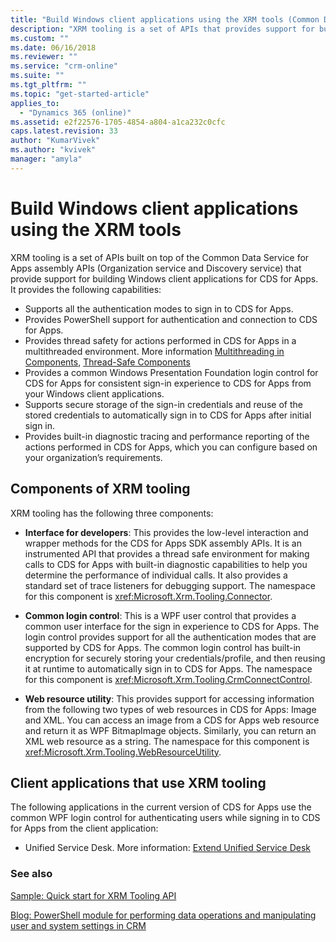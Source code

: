 ```yaml
---
title: "Build Windows client applications using the XRM tools (Common Data Service for Apps)| Microsoft Docs"
description: "XRM tooling is a set of APIs that provides support for building Windows client applications for CDS for Apps"
ms.custom: ""
ms.date: 06/16/2018
ms.reviewer: ""
ms.service: "crm-online"
ms.suite: ""
ms.tgt_pltfrm: ""
ms.topic: "get-started-article"
applies_to: 
  - "Dynamics 365 (online)"
ms.assetid: e2f22576-1705-4854-a804-a1ca232c0cfc
caps.latest.revision: 33
author: "KumarVivek"
ms.author: "kvivek"
manager: "amyla"
---
```

# Build Windows client applications using the XRM tools

XRM tooling is a set of APIs built on top of the Common Data Service for Apps assembly APIs (Organization service and Discovery service) that provide support for building Windows client applications for CDS for Apps. It provides the following capabilities:  
  
- Supports all the authentication modes to sign in to CDS for Apps.  
- Provides PowerShell support for authentication and connection to CDS for Apps.  
- Provides thread safety for actions performed in CDS for Apps in a multithreaded environment. More information [Multithreading in Components](https://msdn.microsoft.com/library/vstudio/3es4b6yy.aspx), [Thread-Safe Components](https://msdn.microsoft.com/library/vstudio/a8544e2s.aspx)  
- Provides a common Windows Presentation Foundation login control for CDS for Apps for consistent sign-in experience to CDS for Apps from your Windows client applications.  
- Supports secure storage of the sign-in credentials and reuse of the stored credentials to automatically sign in to CDS for Apps after initial sign in.  
- Provides built-in diagnostic tracing and performance reporting of the actions performed in CDS for Apps, which you can configure based on your organization’s requirements.  
  
## Components of XRM tooling  

XRM tooling has the following three components:  
  
- **Interface for developers**: This provides the low-level interaction and wrapper methods for the CDS for Apps SDK assembly APIs. It is an instrumented API that provides a thread safe environment for making calls to CDS for Apps with built-in diagnostic capabilities to help you determine the performance of individual calls. It also provides a standard set of trace listeners for debugging support. The namespace for this component is <xref:Microsoft.Xrm.Tooling.Connector>.  
  
- **Common login control**: This is a WPF user control that provides a common user interface for the sign in experience to CDS for Apps. The login control provides support for all the authentication modes that are supported by CDS for Apps. The common login control has built-in encryption for securely storing your credentials/profile, and then reusing it at runtime to automatically sign in to CDS for Apps. The namespace for this component is <xref:Microsoft.Xrm.Tooling.CrmConnectControl>.  
  
- **Web resource utility**: This provides support for accessing information from the following two types of web resources in CDS for Apps: Image and XML. You can access an image from a CDS for Apps web resource and return it as WPF BitmapImage objects. Similarly, you can return an XML web resource as a string. The namespace for this component is <xref:Microsoft.Xrm.Tooling.WebResourceUtility>.  
  
## Client applications that use XRM tooling

The following applications in the current version of CDS for Apps use the common WPF login control for authenticating users while signing in to CDS for Apps from the client application:  
  
- Unified Service Desk. More information: [Extend Unified Service Desk](/dynamics365/customer-engagement/unified-service-desk/extend-unified-service-desk)

<!-- TODO: fix links when files added to admin guide

- Package Deployer tool. More information: [Deploy packages using CRM Package Deployer and Windows PowerShell](../../administrator/deploy-packages-using-package-deployer-windows-powershell.md)   

- Configuration Migration tool. More information [Manage your configuration data](../../administrator/manage-configuration-data.md)  

-->
  
### See also

[Sample: Quick start for XRM Tooling API](xrm-tooling/sample-quick-start-xrm-tooling-api.md)<br />
<!-- TODO:
[Use the CDS for Apps Organization service](use-microsoft-dynamics-365-organization-service.md)<br />
[Discover the URL for Your Organization With IDiscoveryService Web Service](org-service/discover-url-organization-organization-service.md)<br />
[Write Applications and Server Extensions](extend-dynamics-365-server.md)<br /> -->
[Blog: PowerShell module for performing data operations and manipulating user and system settings in CRM](http://blogs.msdn.com/b/crm/archive/2015/09/25/powershell-module-for-performing-data-operations-and-manipulating-user-and-system-settings-in-crm.aspx)
